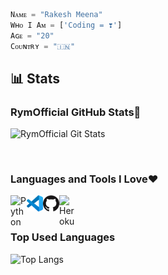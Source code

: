 ```python
Nᴀᴍᴇ = "Rakesh Meena"
Wʜᴏ I Aᴍ = ['Coding = ❣️']
Aɢᴇ = "20"
Cᴏᴜɴᴛʀʏ = "🇮🇳"
```

## 📊 Stats

<h3 align="left"><b>RymOfficial GitHub Stats💛</b></h4>

![RymOfficial Git Stats](https://github-readme-stats.vercel.app/api?username=RymOfficial&include_all_commits=true&count_private=true&theme=highcontrast)



</br>

### Languages and Tools I Love❤️
[<img align="left" alt="Python" width="26px" src="https://upload.wikimedia.org/wikipedia/commons/thumb/c/c3/Python-logo-notext.svg/600px-Python-logo-notext.svg.png" />](https://python.org/)
[<img align="left" alt="Visual Studio Code" width="26px" src="https://raw.githubusercontent.com/github/explore/80688e429a7d4ef2fca1e82350fe8e3517d3494d/topics/visual-studio-code/visual-studio-code.png" />](https://code.visualstudio.com/)
[<img align="left" alt="GitHub" width="26px" src="https://raw.githubusercontent.com/github/explore/78df643247d429f6cc873026c0622819ad797942/topics/github/github.png" />](https://git-scm.com/)
[<img align="left" alt="Heroku" width="26px" src="https://www.nicepng.com/png/full/223-2233246_heroku-logo-salesforce-heroku.png" />](https://heroku.com/)

<br />
<br />

<h3 align="left"><b> Top Used Languages </b></h3>

![Top Langs](https://github-readme-stats.vercel.app/api/top-langs/?username=RymOfficial&layout=compact&theme=radical)
